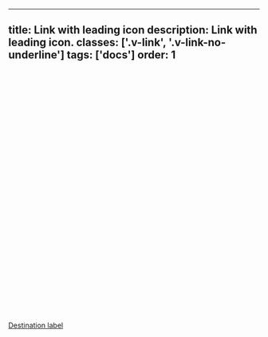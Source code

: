 <!--
 *              © 2025 Visa
 *
 * Licensed under the Apache License, Version 2.0 (the "License");
 * you may not use this file except in compliance with the License.
 * You may obtain a copy of the License at
 *
 *         http://www.apache.org/licenses/LICENSE-2.0
 *
 * Unless required by applicable law or agreed to in writing, software
 * distributed under the License is distributed on an "AS IS" BASIS,
 * WITHOUT WARRANTIES OR CONDITIONS OF ANY KIND, either express or implied.
 * See the License for the specific language governing permissions and
 * limitations under the License.
 *
 -->
---
title: Link with leading icon
description: Link with leading icon. 
classes: ['.v-link', '.v-link-no-underline']
tags: ['docs']
order: 1
---

<a class="v-link v-link-no-underline" href="./link">
  <svg aria-hidden="true" class="v-icon v-icon-generic v-icon-tiny v-icon-information" focusable="false" viewbox="0 0 16 16">
    <use href="#visa-arrow-back-tiny">
    </use>
  </svg>
  Destination label
</a>
